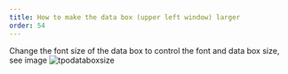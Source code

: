 ```yaml
---
title: How to make the data box (upper left window) larger
order: 54
---
```

Change the font size of the data box to control the font and data box size, see image
![tpodataboxsize]("/media/tpodataboxsize.png")
